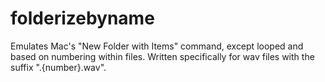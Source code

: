 # folderizebyname
Emulates Mac's "New Folder with Items" command, except looped and based on numbering within files. Written specifically for wav files with the suffix ".{number}.wav". 
